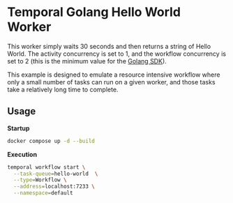 # Temporal Golang Hello World Worker

This worker simply waits 30 seconds and then returns a string of Hello World. The activity concurrency is set to 1, and the workflow concurrency is set to 2 (this is the minimum value for the [Golang SDK](https://github.com/temporalio/sdk-go/blob/9c422211a412a6a194ecda548f21790ddc66d988/internal/internal_worker.go#L1520-L1526)).

This example is designed to emulate a resource intensive workflow where only a small number of tasks can run on a given worker, and those tasks take a relatively long time to complete.

## Usage

__Startup__

```bash
docker compose up -d --build
```

__Execution__

```bash
temporal workflow start \
  --task-queue=hello-world  \
  --type=Workflow \
  --address=localhost:7233 \
  --namespace=default
```
